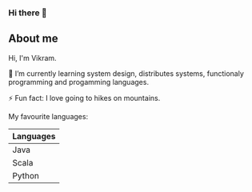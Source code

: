 ### Hi there 👋

<!--
**vikbhatt/vikbhatt** is a ✨ _special_ ✨ repository because its `README.md` (this file) appears on your GitHub profile.

Here are some ideas to get you started:

- 🔭 I’m currently working on ...
- 🌱 I’m currently learning ...
- 👯 I’m looking to collaborate on ...
- 🤔 I’m looking for help with ...
- 💬 Ask me about ...
- 📫 How to reach me: ...
- 😄 Pronouns: ...
- ⚡ Fun fact: ...
-->

## About me

Hi, I'm Vikram.

🌱 I’m currently learning system design, distributes systems, functionaly programming and progamming languages.

⚡ Fun fact: I love going to hikes on mountains.

My favourite languages: 

| Languages |
|-----------|
| Java |
 |Scala    |
 Python       |
